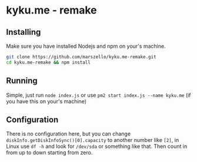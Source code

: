 # kyku.me - remake
## Installing
Make sure you have installed Nodejs and npm on your's machine.

```sh
git clone https://github.com/marszello/kyku.me-remake.git
cd kyku.me-remake && npm install
```

## Running
Simple, just run `node index.js` or use `pm2 start index.js --name kyku.me` (if you have this on your's machine)

## Configuration
There is no configuration here, but you can change `diskInfo.getDiskInfoSync()[0].capacity` to another number like `[2]`, in Linux use `df -h` and look for `/dev/sda` or something like that. Then count in from up to down starting from zero.
